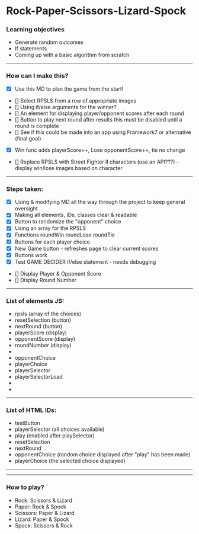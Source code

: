 # Rock-Paper-Scissors-Lizard-Spock

### Learning objectives
- Generate random outcomes
- If statements
- Coming up with a basic algorithm from scratch


_________________________
### How can I make this?
- [X] Use this MD to plan the game from the start!
- [] Select RPSLS from a row of appropriate images
- [] Using if/else arguments for the winner?
- [] An element for displaying player/opponent scores after each round
- [] Button to play next round after results
    this must be disabled until a round is complete
- [] See if this could be made into an app using Framework7 or alternative (final goal)
- [X] Win func adds playerScore++, Lose opponentScore++, tie no change
- [] Replace RPSLS with Street Fighter II characters (use an API???) - display win/lose images based on character
_________________________
### Steps taken:
- [X] Using & modifying MD all the way through the project to keep general oversight
- [X] Making all elements, IDs, classes clear & readable
- [X] Button to randomize the "opponent" choice
- [X] Using an array for the RPSLS
- [X] Functions roundWin roundLose roundTie
- [X] Buttons for each player choice
- [X] New Game button - refreshes page to clear current scores
- [X] Buttons work
- [X] Test GAME DECIDER if/else statement - needs debugging
- [] Display Player & Opponent Score
- [] Display Round Number
_________________________
### List of elements JS:
- rpsls (array of the choices)
- resetSelection (button)
- nextRound (button)
- playerScore (display)
- opponentScore (display)
- roundNumber (display)
- 
- opponentChoice
- playerChoice
- playerSelector
- playerSelectorLoad
- 
- 
_________________________
### List of HTML IDs:
- testButton
- playerSelector (all choices available)
- play (enabled after playSelector)
- resetSelection
- nextRound
- opponentChoice (random choice displayed after "play" has been made)
- playerChoice (the selected choice displayed)
_________________________
_________________________

### How to play?

- Rock: Scissors & Lizard
- Paper: Rock & Spock
- Scissors: Paper & Lizard
- Lizard: Paper & Spock
- Spock: Scissors & Rock